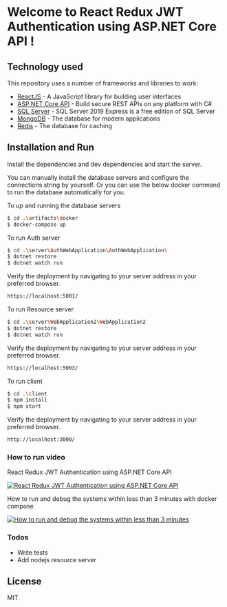 # Welcome to React Redux JWT Authentication using ASP.NET Core API !

## Technology used

This repository uses a number of frameworks and libraries to work:

* [ReactJS] - A JavaScript library for building user interfaces
* [ASP.NET Core API] - Build secure REST APIs on any platform with C#
* [SQL Server] - SQL Server 2019 Express is a free edition of SQL Server
* [MongoDB] - The database for modern applications
* [Redis] - The database for caching 


## Installation and Run

Install the dependencies and dev dependencies and start the server.

You can manually install the database servers and configure the connections string by yourself. 
Or you can use the below docker command to run the database automatically for you. 

To up and running the database servers

```sh
$ cd .\artifacts\docker
$ docker-compose up
``` 

To run Auth server

```sh
$ cd .\server\AuthWebApplication\AuthWebApplication\
$ dotnet restore
$ dotnet watch run
```
Verify the deployment by navigating to your server address in your preferred browser.

```sh
https://localhost:5001/
```

To run Resource server

```sh
$ cd .\server\WebApplication2\WebApplication2
$ dotnet restore
$ dotnet watch run
```
Verify the deployment by navigating to your server address in your preferred browser.

```sh
https://localhost:5003/
```

To run client

```sh
$ cd .\client
$ npm install
$ npm start
```
Verify the deployment by navigating to your server address in your preferred browser.

```sh
http://localhost:3000/
```


### How to run video

React Redux JWT Authentication using ASP.NET Core API

[![React Redux JWT Authentication using ASP.NET Core API](http://img.youtube.com/vi/ToEO8INViW8/0.jpg)](http://www.youtube.com/watch?v=ToEO8INViW8) 


How to run and debug the systems within less than 3 minutes with docker compose

[![How to run and debug the systems within less than 3 minutes](https://img.youtube.com/vi/3KcUTvjlB3g/0.jpg)](https://www.youtube.com/watch?v=3KcUTvjlB3g) 


### Todos
 - Write tests
 - Add nodejs resource server

License
----

MIT

   [node.js]: <http://nodejs.org>
   [express]: <http://expressjs.com>
   [ReactJS]: <https://reactjs.org/>
   [Gulp]: <http://gulpjs.com>
   [ASP.NET Core API]:<https://dotnet.microsoft.com/apps/aspnet/apis>
   [SQL Server]:<https://www.microsoft.com/en-us/sql-server/sql-server-downloads>
   [MongoDB]:<https://www.mongodb.com/>
   [Redis]:<https://redis.io/>
